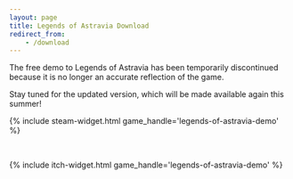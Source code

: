 ```yaml
---
layout: page
title: Legends of Astravia Download
redirect_from:
    - /download
---
```

The free demo to Legends of Astravia has been temporarily discontinued because it is no longer an accurate reflection of the game. 

Stay tuned for the updated version, which will be made available again this summer!


{% include steam-widget.html game_handle='legends-of-astravia-demo' %}

<br>

{% include itch-widget.html game_handle='legends-of-astravia-demo' %}